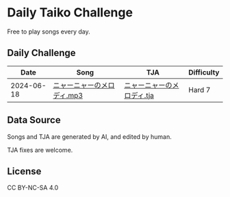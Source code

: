 # Daily Taiko Challenge

Free to play songs every day.

## Daily Challenge

| Date       | Song                                                                                         | TJA                                                                                          | Difficulty |
| ---------- | -------------------------------------------------------------------------------------------- | -------------------------------------------------------------------------------------------- | ---------- |
| 2024-06-18 | [ニャーニャーのメロディ.mp3](./2024/06/18/ニャーニャーのメロディ/ニャーニャーのメロディ.mp3) | [ニャーニャーのメロディ.tja](./2024/06/18/ニャーニャーのメロディ/ニャーニャーのメロディ.tja) | Hard 7     |

## Data Source

Songs and TJA are generated by AI, and edited by human.

TJA fixes are welcome.

## License

CC BY-NC-SA 4.0

